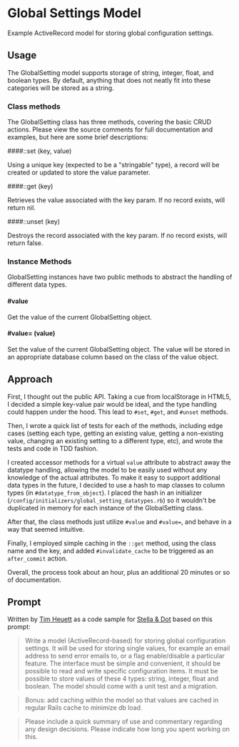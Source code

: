 # Global Settings Model

Example ActiveRecord model for storing global configuration settings.

## Usage

The GlobalSetting model supports storage of string, integer, float, and boolean types. By default, anything that does not neatly fit into these categories will be stored as a string.

### Class methods

The GlobalSetting class has three methods, covering the basic CRUD actions. Please view the source comments for full documentation and examples, but here are some brief descriptions:

####::set (key, value)

Using a unique key (expected to be a "stringable" type), a record will be created or updated to store the value parameter.

####::get (key)

Retrieves the value associated with the key param. If no record exists, will return nil.

####::unset (key)

Destroys the record associated with the key param. If no record exists, will return false.

### Instance Methods

GlobalSetting instances have two public methods to abstract the handling of different data types.

#### \#value

Get the value of the current GlobalSetting object.

#### \#value= (value)

Set the value of the current GlobalSetting object. The value will be stored in an appropriate database column based on the class of the value object.

## Approach

First, I thought out the public API. Taking a cue from localStorage in HTML5, I decided a simple key-value pair would be ideal, and the type handling could happen under the hood. This lead to `#set`, `#get`, and `#unset` methods.

Then, I wrote a quick list of tests for each of the methods, including edge cases (setting each type, getting an existing value, getting a non-existing value, changing an existing setting to a different type, etc), and wrote the tests and code in TDD fashion.

I created accessor methods for a virtual `value` attribute to abstract away the datatype handling, allowing the model to be easily used without any knowledge of the actual attributes. To make it easy to support additional data types in the future, I decided to use a hash to map classes to column types (in `#datatype_from_object`). I placed the hash in an initializer (`/config/initializers/global_setting_datatypes.rb`) so it wouldn't be duplicated in memory for each instance of the GlobalSetting class.

After that, the class methods just utilize `#value` and `#value=`, and behave in a way that seemed intuitive.

Finally, I employed simple caching in the `::get` method, using the class name and the key, and added `#invalidate_cache` to be triggered as an `after_commit` action.

Overall, the process took about an hour, plus an additional 20 minutes or so of documentation.

## Prompt

Written by [Tim Heuett](http://github.com/timhugh) as a code sample for [Stella & Dot](http://stelladot.com) based on this prompt:

> Write a model (ActiveRecord-based) for storing global configuration settings. It will be used for storing single values, for example an email address to send error emails to, or a flag enable/disable a particular feature. The interface must be simple and convenient, it should be possible to read and write specific configuration items. It must be possible to store values of these 4 types: string, integer, float and boolean. The model should come with a unit test and a migration.

> Bonus: add caching within the model so that values are cached in regular Rails cache to minimize db load.

> Please include a quick summary of use and commentary regarding any design decisions. Please indicate how long you spent working on this.
